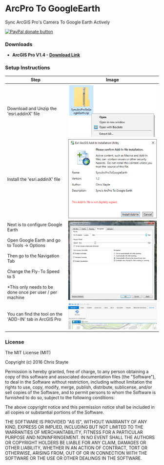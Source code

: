# ArcPro To GoogleEarth
Sync ArcGIS Pro's Camera To Google Earth Actively

<span class="badge-paypal"><a href="https://paypal.me/ChrisStayte" title="Donate to this project using Paypal"><img src="http://ChrisStayte.com/img/paypal_donate.png" alt="PayPal donate button" /></a></span>

### Downloads
- **ArcGIS Pro V1.4 - [Download Link](https://github.com/ChrisStayte/ArcPro_To_GoogleEarth/releases/download/v1.2/SyncArcProToGoogleEarth.zip)**

### Setup Instructions
| Step | Image |
| ---- | ----- |
| Download and Unzip the 'esri.addinX' file | ![alt tag](Images/unzip.png) |
| Install the 'esri.addinX' file | ![alt tag](Images/install.png) |
| Next is to configure Google Earth<br/><br/>Open Google Earth and go to Tools -> Options<br/><br/>Then go to the Navigation Tab<br/><br/>Change the Fly-To Speed to 5<br/><br/>*This only needs to be done once per user / per machine | ![alt tag](Images/google_earth_config.png)|
| You can find the tool on the 'ADD-IN' tab in ArcGIS Pro | ![alt tab](Images/AddInTab.png) |


### License

The MIT License (MIT)

Copyright (c) 2016 Chris Stayte

Permission is hereby granted, free of charge, to any person obtaining a copy
of this software and associated documentation files (the "Software"), to deal
in the Software without restriction, including without limitation the rights
to use, copy, modify, merge, publish, distribute, sublicense, and/or sell
copies of the Software, and to permit persons to whom the Software is
furnished to do so, subject to the following conditions:

The above copyright notice and this permission notice shall be included in all
copies or substantial portions of the Software.

THE SOFTWARE IS PROVIDED "AS IS", WITHOUT WARRANTY OF ANY KIND, EXPRESS OR
IMPLIED, INCLUDING BUT NOT LIMITED TO THE WARRANTIES OF MERCHANTABILITY,
FITNESS FOR A PARTICULAR PURPOSE AND NONINFRINGEMENT. IN NO EVENT SHALL THE
AUTHORS OR COPYRIGHT HOLDERS BE LIABLE FOR ANY CLAIM, DAMAGES OR OTHER
LIABILITY, WHETHER IN AN ACTION OF CONTRACT, TORT OR OTHERWISE, ARISING FROM,
OUT OF OR IN CONNECTION WITH THE SOFTWARE OR THE USE OR OTHER DEALINGS IN THE
SOFTWARE.
